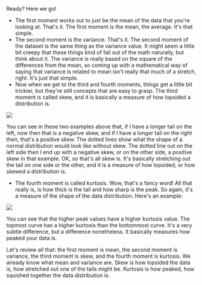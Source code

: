 
Ready? Here we go!

- The first moment works out to just be the mean of the data that you're looking at. That's it. The first moment is the mean, the average. It's that simple.
- The second moment is the variance. That's it. The second moment of the dataset is the same thing as the variance value. It might seem a little bit creepy that these things kind of fall out of the math naturally, but think about it. The variance is really based on the square of the differences from the mean, so coming up with a mathematical way of saying that variance is related to mean isn't really that much of a stretch, right. It's just that simple.
- Now when we get to the third and fourth moments, things get a little bit trickier, but they're still concepts that are easy to grasp. The third moment is called skew, and it is basically a measure of how lopsided a distribution is.

![](https://github.com/fenago/katacoda-scenarios/raw/master/datascience-machine-learning/datascience-machine-learning-chapter-02-01/steps/9/5.png)

You can see in these two examples above that, if I have a longer tail on the left, now then that is a negative skew, and if I have a longer tail on the right then, that's a positive skew. The dotted lines show what the shape of a normal distribution would look like without skew. The dotted line out on the left side then I end up with a negative skew, or on the other side, a positive skew in that example. OK, so that's all skew is. It's basically stretching out the tail on one side or the other, and it is a measure of how lopsided, or how skewed a distribution is.

- The fourth moment is called kurtosis. Wow, that's a fancy word! All that really is, is how thick is the tail and how sharp is the peak. So again, it's a measure of the shape of the data distribution. Here's an example:

![](https://github.com/fenago/katacoda-scenarios/raw/master/datascience-machine-learning/datascience-machine-learning-chapter-02-01/steps/9/6.png)

You can see that the higher peak values have a higher kurtosis value. The topmost curve has a higher kurtosis than the bottommost curve. It's a very subtle difference, but a difference nonetheless. It basically measures how peaked your data is.

Let's review all that: the first moment is mean, the second moment is variance, the third moment is skew, and the fourth moment is kurtosis. We already know what mean and variance are. Skew is how lopsided the data is, how stretched out one of the tails might be. Kurtosis is how peaked, how squished together the data distribution is.
